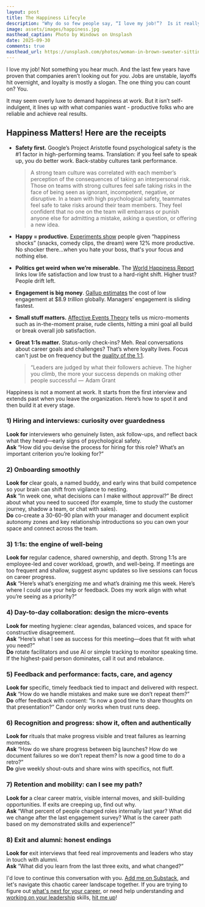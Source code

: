 ```yaml
---
layout: post
title: The Happiness Lifecyle
description: "Why do so few people say, “I love my job!”?  Is it really too much to expect happiness at work? What questions should you ask at every stage — from interviews to exit — to make sure your next job is truly worth waking up to?"
image: assets/images/happiness.jpg
masthead_caption: Photo by Windows on Unsplash
date: 2025-09-30
comments: true
masthead_url: https://unsplash.com/photos/woman-in-brown-sweater-sitting-on-white-couch-GGdnntBsHMw
---
```

I love my job! Not something you hear much. And the last few years have proven that  companies aren’t looking out for _you_. Jobs are unstable, layoffs hit overnight, and loyalty is mostly a slogan. The one thing you can count on? You.  

It may seem overly luxe to demand happiness at work. But it isn’t self-indulgent, it lines up with what companies want - productive folks who are reliable and achieve real results.

## Happiness Matters! Here are the receipts

- **Safety first.** Google’s Project Aristotle found psychological safety is the #1 factor in high-performing teams. Translation: if you feel safe to speak up, you do better work. Back-stabby cultures tank performance.
	<blockquote>A strong team culture was correlated with each member’s perception of the consequences of taking an interpersonal risk. Those on teams with strong cultures feel safe taking risks in the face of being seen as ignorant, incompetent, negative, or disruptive. In a team with high psychological safety, teammates feel safe to take risks around their team members. They feel confident that no one on the team will embarrass or punish anyone else for admitting a mistake, asking a question, or offering a new idea.</blockquote>
    
- **Happy = productive.**  [Experiments show](https://www.researchgate.net/publication/46442857_Happiness_and_Productivity) people given “happiness shocks” (snacks, comedy clips, the dream) were 12% more productive. No shocker there...when you hate your boss, that's your focus and nothing else.
    
- **Politics get weird when we’re miserable.** The [World Happiness Report](https://www.worldhappiness.report/ed/2025/trusting-others-how-unhappiness-and-social-distrust-explain-populism/) links low life satisfaction and low trust to a hard-right shift. Higher trust? People drift left.
    
- **Engagement is big money**. [Gallup estimates](https://www.gallup.com/workplace/349484/state-of-the-global-workplace.aspx) the cost of low engagement at $8.9 _trillion_ globally. Managers’ engagement is sliding fastest.
    
- **Small stuff matters.** [Affective Events Theory](https://en.wikipedia.org/wiki/Affective_events_theory)  tells us micro-moments such as in-the-moment praise, rude clients, hitting a mini goal all build or break overall job satisfaction.
    
- **Great 1:1s matter.** Status-only check-ins? Meh. Real conversations about career goals and challenges? That’s where loyalty lives. Focus can't just be on frequency but the [quality of the 1:1](https://www.library.hbs.edu/working-knowledge/master-the-one-on-one-meeting).
	<blockquote>“Leaders are judged by what their followers achieve. The higher you climb, the more your success depends on making other people successful —   Adam Grant</blockquote>


Happiness is not a moment at work. It starts from the first interview and extends past when you leave the organization. Here’s how to spot it and then build it at every stage. 

### 1) Hiring and interviews: curiosity over guardedness

**Look for** interviewers who genuinely listen, ask follow-ups, and reflect back what they heard—early signs of psychological safety.  
**Ask** “How did you devise the process for hiring for this role? What’s an important criterion you’re looking for?”

### 2) Onboarding smoothly

**Look for** clear goals, a named buddy, and early wins that build competence so your brain can shift from vigilance to nesting.  
**Ask** “In week one, what decisions can I make without approval?” Be direct about what you need to succeed (for example, time to study the customer journey, shadow a team, or chat with sales).  
**Do** co-create a 30-60-90 plan with your manager and document explicit autonomy zones and key relationship introductions so you can own your space and connect across the team.

### 3) 1:1s: the engine of well-being

**Look for** regular cadence, shared ownership, and depth. Strong 1:1s are employee-led and cover workload, growth, and well-being. If meetings are too frequent and shallow, suggest async updates so live sessions can focus on career progress.  
**Ask** “Here’s what’s energizing me and what’s draining me this week. Here’s where I could use your help or feedback. Does my work align with what you’re seeing as a priority?”

### 4) Day-to-day collaboration: design the micro-events

**Look for** meeting hygiene: clear agendas, balanced voices, and space for constructive disagreement.  
**Ask** “Here’s what I see as success for this meeting—does that fit with what you need?”  
**Do** rotate facilitators and use AI or simple tracking to monitor speaking time. If the highest-paid person dominates, call it out and rebalance.

### 5) Feedback and performance: facts, care, and agency

**Look for** specific, timely feedback tied to impact and delivered with respect.  
**Ask** “How do we handle mistakes and make sure we don’t repeat them?”  
**Do** offer feedback with consent: “Is now a good time to share thoughts on that presentation?” Candor only works when trust runs deep.

### 6) Recognition and progress: show it, often and authentically

**Look for** rituals that make progress visible and treat failures as learning moments.  
**Ask** “How do we share progress between big launches? How do we document failures so we don’t repeat them? Is now a good time to do a retro?”  
**Do** give weekly shout-outs and share wins with specifics, not fluff.

### 7) Retention and mobility: can I see my path?

**Look for** a clear career matrix, visible internal moves, and skill-building opportunities. If exits are creeping up, find out why.  
**Ask** “What percent of people changed roles internally last year? What did we change after the last engagement survey? What is the career path based on my demonstrated skills and experience?”

### 8) Exit and alumni: honest endings

**Look for** exit interviews that feed real improvements and leaders who stay in touch with alumni.  
**Ask** “What did you learn from the last three exits, and what changed?”

I'd love to continue this conversation with you. <a href="#contact" class="next scrolly">Add me on Substack</a>, and let's navigate this chaotic career landscape together. If you are trying to figure out <a href="{{ '/coaching/NextUp' | relative_url }}">what's next for your career</a>, or need help understanding and <a href="{{ '/coaching/CoachingForLeaders' | relative_url }}">working on your leadership</a> skills, <a href="#contact" class="next scrolly">hit me up</a>!